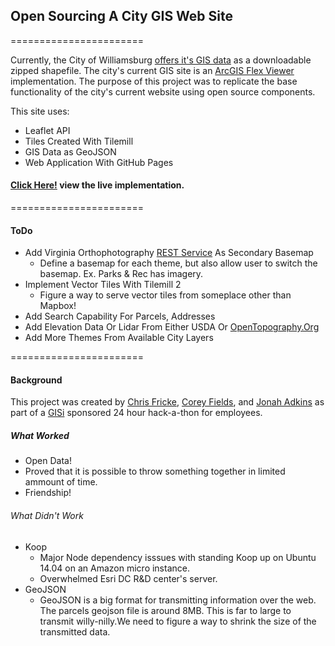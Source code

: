 ## Open Sourcing A City GIS Web Site
=======================

Currently, the City of Williamsburg [offers it's GIS data](http://www.williamsburgva.gov/Index.aspx?page=793) as a downloadable zipped shapefile. The city's current GIS site is an [ArcGIS Flex Viewer](http://williamsburg.timmons.com/flex/index.html) implementation. The purpose of this project was to replicate the base functionality of the city's current website using open source components.  

This site uses:  
* Leaflet API
* Tiles Created With Tilemill
* GIS Data as GeoJSON
* Web Application With GitHub Pages


#### [Click Here!](http://gis-pluggedin.github.io/web/) view the live implementation.

=======================  
#### ToDo

* Add Virginia Orthophotography [REST Service](http://gismaps.vita.virginia.gov/arcgis/rest/services/MostRecentImagery/MostRecentImagery_Lambert/MapServer) As Secondary Basemap 
  * Define a basemap for each theme, but also allow user to switch the basemap.  Ex. Parks & Rec has imagery.
* Implement Vector Tiles With Tilemill 2  
  * Figure a way to serve vector tiles from someplace other than Mapbox!
* Add Search Capability For Parcels, Addresses
* Add Elevation Data Or Lidar From Either USDA Or [OpenTopography.Org](http://opentopo.sdsc.edu/gridsphere/gridsphere?cid=datasets)
* Add More Themes From Available City Layers

=======================  
#### Background  
This project was created by [Chris Fricke](https://github.com/bmoregeo), [Corey Fields](https://github.com/fieldsco), and [Jonah Adkins](https://github.com/jonahadkins) as part of a [GISi](http://gisinc.com/) sponsored 24 hour hack-a-thon for employees.

##### What Worked
* Open Data!
* Proved that it is possible to throw something together in limited ammount of time.
* Friendship!
  

###### What Didn't Work
* Koop
  * Major Node dependency isssues with standing Koop up on Ubuntu 14.04 on an Amazon micro instance.
  * Overwhelmed Esri DC R&D center's server.
* GeoJSON
  * GeoJSON is a big format for transmitting information over the web.  The parcels geojson file is around 8MB.  This is far to large to transmit willy-nilly.We need to figure a way to shrink the size of the transmitted data.

